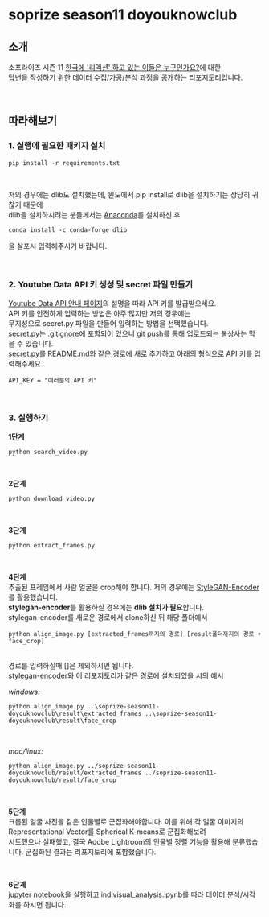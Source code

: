 # soprize season11 doyouknowclub

## 소개
 소프라이즈 시즌 11 [한국에 '리액션' 하고 있는 이들은 누구인가요?](https://soprize.so/question/90)에 대한</br>
 답변을 작성하기 위한 데이터 수집/가공/분석 과정을 공개하는 리포지토리입니다.
 
 </br>

## 따라해보기

### 1. 실행에 필요한 패키지 설치
 ```
 pip install -r requirements.txt
 ```
 </br>

 저의 경우에는 dlib도 설치했는데, 윈도에서 pip install로 dlib을 설치하기는 상당히 귀찮기 때문에</br>
 dlib을 설치하시려는 분들께서는 [Anaconda](https://www.anaconda.com/)를 설치하신 후</br>
 
 ```
 conda install -c conda-forge dlib
 ```
 
 을 살포시 입력해주시기 바랍니다.
 
 </br>

### 2. Youtube Data API 키 생성 및 secret 파일 만들기
 [Youtube Data API 안내 페이지](https://developers.google.com/youtube/v3/getting-started?hl=ko)의 설명을 따라 API 키를 발급받으세요.</br>
 API 키를 안전하게 입력하는 방법은 아주 많지만 저의 경우에는</br>
 무지성으로 secret.py 파일을 만들어 입력하는 방법을 선택했습니다.</br>
 secret.py는 .gitignore에 포함되어 있으니 git push를 통해 업로드되는 불상사는 막을 수 있습니다.</br>
 secret.py를 README.md와 같은 경로에 새로 추가하고 아래의 형식으로 API 키를 입력해주세요.</br>
 ```
 API_KEY = "여러분의 API 키"
 ```

</br>

### 3. 실행하기
 **1단계**</br>
 ```
 python search_video.py
 ```
 </br>

 **2단계**</br>
 ```
 python download_video.py
 ```
 </br>

 **3단계**</br>
 ```
 python extract_frames.py
 ```
 </br>

 **4단계**</br>
 추출된 프레임에서 사람 얼굴을 crop해야 합니다. 저의 경우에는 [StyleGAN-Encoder](https://github.com/pbaylies/stylegan-encoder)를 활용했습니다.</br>
 **stylegan-encoder**를 활용하실 경우에는 **dlib 설치가 필요**합니다.</br>
 stylegan-encoder를 새로운 경로에서 clone하신 뒤 해당 폴더에서</br>
 
 ```
 python align_image.py [extracted_frames까지의 경로] [result폴더까지의 경로 + face_crop]
 ```
 </br>
 경로를 입력하실때 []은 제외하시면 됩니다.</br>
 stylegan-encoder와 이 리포지토리가 같은 경로에 설치되있을 시의 예시</br>
 
 
 *windows:*</br>
 
 ```
 python align_image.py ..\soprize-season11-doyouknowclub\result\extracted_frames ..\soprize-season11-doyouknowclub\result\face_crop
 ```
 </br>

 *mac/linux:*</br>
 
 ```
 python align_image.py ../soprize-season11-doyouknowclub/result/extracted_frames ../soprize-season11-doyouknowclub/result/face_crop
 ```
 
 </br>

 **5단계**</br>
 크롭된 얼굴 사진을 같은 인물별로 군집화해야합니다. 이를 위해 각 얼굴 이미지의 Representational Vector를 Spherical K-means로 군집화해보려</br>
 시도했으나 실패했고, 결국 Adobe Lightroom의 인물별 정렬 기능을 활용해 분류했습니다. 군집화된 결과는 리포지토리에 포함했습니다.</br>
 
 </br>
 
 **6단계**</br>
 jupyter notebook을 실행하고 indivisual_analysis.ipynb를 따라 데이터 분석/시각화를 하시면 됩니다.
